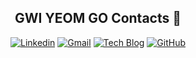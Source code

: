 

<div align="center">
	
##  GWI YEOM GO Contacts 👋
[![Linkedin](https://img.shields.io/badge/-LinkedIn-blue?style=flat-square&logo=Linkedin&logoColor=white&link=https://www.linkedin.com/in/gwiyeom-go-aba947229/)](https://www.linkedin.com/in/gwiyeom-go-aba947229/)
[![Gmail](https://img.shields.io/badge/Gmail-d14836?style=flat-square&logo=Gmail&logoColor=white&link=mailto:gwiyeomgo@gmail.com)](mailto:gwiyeomgo@gmail.com)
 [![Tech Blog ](http://img.shields.io/badge/-Tech%20blog-black?style=flat-square&link=https://gwiyeomgo.github.io/blog/)](https://gwiyeomgo.github.io/)
 [![GitHub ](http://img.shields.io/badge/GitHub-yellow?style=flat-square&logo=GitHub&logoColor=white&link=https://github.com/gwiyeomgo)](https://github.com/gwiyeomgo)

  </p>
<div/>
<!--

  <h2 align="center">☾⋆⁺₊⋆Clicking on a tag takes you to a list of related records 🌻️⋆⁺₊⋆</h2>
  <p >
      <a href="https://gwiyeomgo.github.io/tags/javascript"><img src="https://img.shields.io/badge/JAVASCRIPT-F7DF1E?style=for-the-badge&logo=javascript&logoColor=black"/></a>
      <a href="https://gwiyeomgo.github.io/tags/react"><img src="https://img.shields.io/badge/React-20232A?style=for-the-badge&logo=react&logoColor=61DAFB"/></a>
      <a href="https://gwiyeomgo.github.io/tags/golang"><img src="https://img.shields.io/badge/GOLANG-00ADD8?style=for-the-badge&logo=go&logoColor=white"/></a>
      <a href="https://gwiyeomgo.github.io/tags/mysql"><img src="https://img.shields.io/badge/MYSQL-4479A1?style=for-the-badge&logo=MySQL&logoColor=white"/></a>
      <a href="https://gwiyeomgo.github.io/tags/mysql"><img src="https://img.shields.io/badge/SQLite-07405E?style=for-the-badge&logo=sqlite&logoColor=white"/></a>
      <a href="https://gwiyeomgo.github.io/tags/git"><img src="https://img.shields.io/badge/GIT-07405E?style=for-the-badge&logo=sqlite&logoColor=white"/></a>
      
**gwiyeomgo/gwiyeomgo** is a ✨ _special_ ✨ repository because its `README.md` (this file) appears on your GitHub profile.

Here are some ideas to get you started:
- 🔭 I’m currently working on ...
- 🌱 I’m currently learning ...
- 🔭 I’m currently working on ...
- 🌱 I’m currently learning ...
- 👯 I’m looking to collaborate on ...
- 🤔 I’m looking for help with ...
- 💬 Ask me about ...
- 📫 How to reach me: ...
- 😄 Pronouns: ...
- ⚡ Fun fact: ...


 
Dillinger is a cloud-enabled, mobile-ready, offline-storage compatible,
AngularJS-powered HTML5 Markdown editor.

- Type some Markdown on the left
- See HTML in the right
- ✨Magic ✨
	
  [![Youtube Badge](https://img.shields.io/badge/Youtube-ff0000?style=flat-square&logo=youtube&link={link})]({link})
	
  [![Facebook Badge](https://img.shields.io/badge/facebook-1877f2?style=flat-square&logo=facebook&logoColor=white&link={link})]({link})

- ![Antdesign Badge](https://img.shields.io/badge/Antdesign-3766AB?style=flat-square&logo=Antdesign&logoColor=white)  - great UI boilerplate for modern web apps

	
-->
